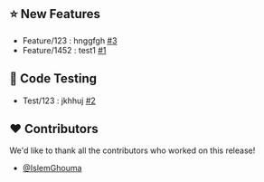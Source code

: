 ## :star: New Features

- Feature/123 : hnggfgh [#3](https://github.com/IslemGhouma/demo/pull/3)
- Feature/1452 : test1 [#1](https://github.com/IslemGhouma/demo/pull/1)

## :hammer: Code Testing

- Test/123 : jkhhuj [#2](https://github.com/IslemGhouma/demo/pull/2)

## :heart: Contributors

We'd like to thank all the contributors who worked on this release!

- [@IslemGhouma](https://github.com/IslemGhouma)

